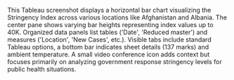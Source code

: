 This Tableau screenshot displays a horizontal bar chart visualizing the Stringency Index across various locations like Afghanistan and Albania. The center pane shows varying bar heights representing index values up to 40K. Organized data panels list tables ('Date', 'Reduced master') and measures ('Location', 'New Cases', etc.). Visible tabs include standard Tableau options, a bottom bar indicates sheet details (137 marks) and ambient temperature. A small video conference icon adds context but focuses primarily on analyzing government response stringency levels for public health situations.